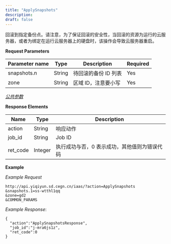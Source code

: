 ```yaml
---
title: "ApplySnapshots"
description: 
draft: false
---
```




回滚到指定备份点。请注意，为了保证回滚的安全性，当回滚的资源为运行的云服务器，或者为绑定在运行云服务器上的硬盘时，该操作会导致云服务器重启。

**Request Parameters**

| Parameter name | Type | Description | Required |
| --- | --- | --- | --- |
| snapshots.n | String | 待回滚的备份 ID 列表 | Yes |
| zone | String | 区域 ID，注意要小写 | Yes |

[_公共参数_](../../../parameters/)

**Response Elements**

| Name | Type | Description |
| --- | --- | --- |
| action | String | 响应动作 |
| job_id | String | Job ID |
| ret_code | Integer | 执行成功与否，0 表示成功，其他值则为错误代码 |

**Example**

_Example Request_

```
http://api.yiqiyun.sd.cegn.cn/iaas/?action=ApplySnapshots
&snapshots.1=ss-wtthl1qq
&zone=gd2
&COMMON_PARAMS
```

_Example Response_:

```
{
  "action":"ApplySnapshotsResponse",
  "job_id":"j-mra6js1z",
  "ret_code":0
}
```
